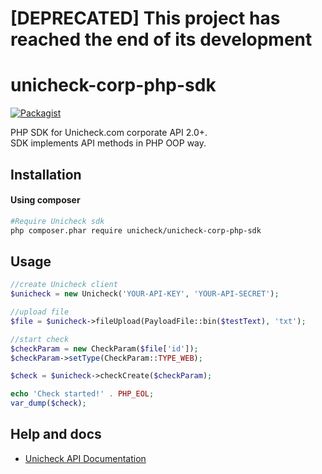 # [DEPRECATED] This project has reached the end of its development

# unicheck-corp-php-sdk

[![Packagist](https://img.shields.io/packagist/v/unicheck/unicheck-corp-php-sdk.svg?style=flat-square)](https://packagist.org/packages/unicheck/unicheck-corp-php-sdk)

PHP SDK for Unicheck.com corporate API 2.0+.  
SDK implements API methods in PHP OOP way.

## Installation
#### Using composer
```bash
#Require Unicheck sdk
php composer.phar require unicheck/unicheck-corp-php-sdk
```

## Usage
```php
//create Unicheck client
$unicheck = new Unicheck('YOUR-API-KEY', 'YOUR-API-SECRET');

//upload file
$file = $unicheck->fileUpload(PayloadFile::bin($testText), 'txt');

//start check
$checkParam = new CheckParam($file['id']);
$checkParam->setType(CheckParam::TYPE_WEB);

$check = $unicheck->checkCreate($checkParam);

echo 'Check started!' . PHP_EOL;
var_dump($check);
```

## Help and docs

- [Unicheck API Documentation](https://corpapi.unicheck.com/api/doc)
